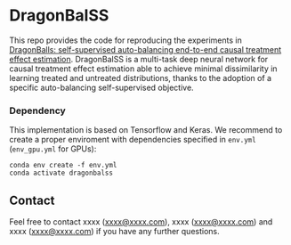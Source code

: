 # DragonBalSS
This repo provides the code for reproducing the experiments in [DragonBalls: self-supervised auto-balancing end-to-end  causal treatment effect estimation](). DragonBalSS is a multi-task deep neural network for causal treatment effect estimation able to achieve minimal dissimilarity in learning treated and untreated distributions, thanks to the adoption of a specific auto-balancing self-supervised objective. 

### Dependency

This implementation is based on Tensorflow and Keras. We recommend to create a proper enviroment with dependencies specified in ```env.yml``` (```env_gpu.yml``` for GPUs):

```
conda env create -f env.yml
conda activate dragonbalss
```









## Contact

Feel free to contact xxxx (xxxx@xxxx.com), xxxx (xxxx@xxxx.com) and xxxx (xxxx@xxxx.com) if you have any further questions.
